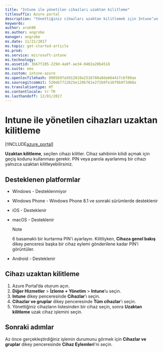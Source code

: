 ```yaml
---
title: "Intune ile yönetilen cihazları uzaktan kilitleme"
titlesuffix: Azure portal
description: "Yönettiğiniz cihazları uzaktan kilitlemek için Intune’un nasıl kullanılacağını öğrenin.\""
keywords: 
author: arob98
ms.author: angrobe
manager: angrobe
ms.date: 11/21/2017
ms.topic: get-started-article
ms.prod: 
ms.service: microsoft-intune
ms.technology: 
ms.assetid: 3b67f285-229d-4a0f-ae34-0402a20b4518
ms.suite: ems
ms.custom: intune-azure
ms.openlocfilehash: 8905b97a5912010a2516788a8da66441fc6f89ae
ms.sourcegitcommit: 520eb7712625e129b781e2f2b9fe16f9b9f3d08a
ms.translationtype: HT
ms.contentlocale: tr-TR
ms.lasthandoff: 12/01/2017
---
```

# <a name="remotely-lock-managed-devices-with-intune"></a>Intune ile yönetilen cihazları uzaktan kilitleme


[!INCLUDE[azure_portal](./includes/azure_portal.md)]

**Uzaktan kilitleme**, seçilen cihazı kilitler. Cihaz sahibinin kilidi açmak için geçiş kodunu kullanması gerekir. PIN veya parola ayarlanmış bir cihazı yalnızca uzaktan kilitleyebilirsiniz.

## <a name="supported-platforms"></a>Desteklenen platformlar

- Windows - Desteklenmiyor
- Windows Phone - Windows Phone 8.1 ve sonraki sürümlerde desteklenir
- iOS - Desteklenir
- macOS - Desteklenir

    > [!Note]  
    > 6 basamaklı bir kurtarma PIN'i ayarlayın. Kilitliyken, **Cihaza genel bakış** dikey penceresi başka bir cihaz eylemi gönderilene kadar PIN’i görüntüler.
- Android - Desteklenir

## <a name="how-to-remote-lock-a-device"></a>Cihazı uzaktan kilitleme

1. Azure Portal’da oturum açın.
2. **Diğer Hizmetler** > **İzleme + Yönetim** > **Intune**’u seçin.
3. **Intune** dikey penceresinde **Cihazlar**’ı seçin.
4. **Cihazlar ve gruplar** dikey penceresinde **Tüm cihazlar**’ı seçin.
5. Yönettiğiniz cihazların listesinden bir cihaz seçin, sonra **Uzaktan kilitleme** uzak cihaz işlemini seçin.

## <a name="next-steps"></a>Sonraki adımlar

Az önce gerçekleştirdiğiniz işlemin durumunu görmek için **Cihazlar ve gruplar** dikey penceresinde **Cihaz Eylemleri**'ni seçin.
